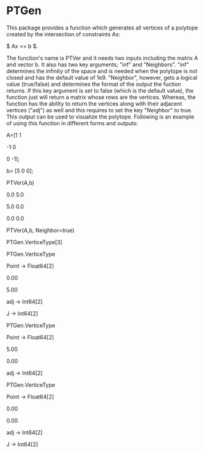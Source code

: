 # PTGen
This package provides a function which generates all vertices of a polytope created by the intersection of constraints As:

$ Ax <= b  $.

The function's name is PTVer and it needs two inputs including the matrix A and vector b. It also has two key arguments; "inf" and "Neighbors". "inf" determines the infinity of the space and is needed when the polytope is not closed and has the default value of 1e9. "Neighbor", however, gets a logical value (true/false) and determines the format of the output the fuction returns. If this key argument is set to false (which is the default value), the function just will return a matrix whose rows are the vertices. Whereas, the function has the ability to return the vertices along with their adjacent vertices ("adj") as well and this requires to set the key "Neighbor" to true. This output can be used to visualize the polytope. Following is an example of using this function in different forms and outputs:

A=[1   1

 -1   0

  0  -1];

b= [5 0 0];

PTVer(A,b)

 0.0  5.0

 5.0  0.0

 0.0  0.0


PTVer(A,b, Neighbor=true)


PTGen.VerticeType[3]

PTGen.VerticeType

Point → Float64[2]

0.00

5.00

adj → Int64[2]

J → Int64[2]

PTGen.VerticeType

Point → Float64[2]

5.00

0.00

adj → Int64[2]

PTGen.VerticeType

Point → Float64[2]

0.00

0.00

adj → Int64[2]

J → Int64[2]


